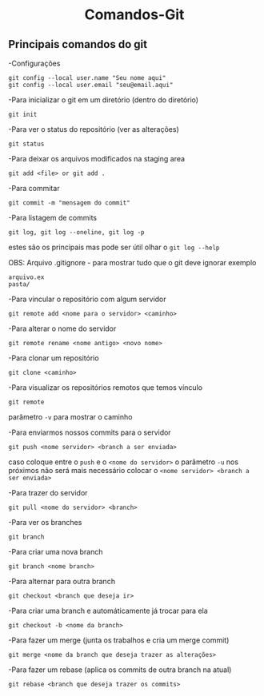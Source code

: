 <h1 align="center">Comandos-Git</h1>

<h2>Principais comandos do git</h2>

-Configurações
```
git config --local user.name "Seu nome aqui"
git config --local user.email "seu@email.aqui"
```

-Para inicializar o git em um diretório (dentro do diretório)
```
git init
```

-Para ver o status do repositório (ver as alterações)
```
git status
```

-Para deixar os arquivos modificados na staging area
```
git add <file> or git add .
```

-Para commitar
```
git commit -m "mensagem do commit"
```

-Para listagem de commits
```
git log, git log --oneline, git log -p
```
estes são os principais mas pode ser útil olhar o ```git log --help```

OBS: Arquivo .gitignore - para mostrar tudo que o git deve ignorar exemplo
```
arquivo.ex
pasta/
```

-Para vincular o repositório com algum servidor
```
git remote add <nome para o servidor> <caminho>
```

-Para alterar o nome do servidor
```
git remote rename <nome antigo> <novo nome>
```

-Para clonar um repositório
```
git clone <caminho>
```

-Para visualizar os repositórios remotos que temos vínculo
```
git remote
```
parâmetro ```-v``` para mostrar o caminho

-Para enviarmos nossos commits para o servidor
```
git push <nome servidor> <branch a ser enviada>
```
caso coloque entre o ```push``` e o ```<nome do servidor>``` o parâmetro ```-u``` nos próximos não será mais necessário colocar o ```<nome servidor> <branch a ser enviada>```

-Para trazer do servidor
```
git pull <nome do servidor> <branch>
```

-Para ver os branches
```
git branch
```

-Para criar uma nova branch
```
git branch <nome branch>
```

-Para alternar para outra branch
```
git checkout <branch que deseja ir>
```

-Para criar uma branch e automáticamente já trocar para ela
```
git checkout -b <nome da branch>
```

-Para fazer um merge
(junta os trabalhos e cria um merge commit)
```
git merge <nome da branch que deseja trazer as alterações>
```

-Para fazer um rebase
(aplica os commits de outra branch na atual)
```
git rebase <branch que deseja trazer os commits>
```
